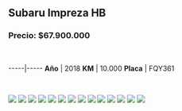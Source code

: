 ## Subaru Impreza HB

### Precio: $67.900.000

<p>&nbsp;</p>

-----|-----
**Año** | 2018
**KM** | 10.000
**Placa** | FQY361

<p>&nbsp;</p>

<img src="images/Subaru Impreza HB FQY361.jpeg?raw=true"/>
<img src="images/Subaru Impresa HB FQY361 - 1.jpeg?raw=true"/>
<img src="images/Subaru Impresa HB FQY361 - 2.jpeg?raw=true"/>
<img src="images/Subaru Impresa HB FQY361 - 3.jpeg?raw=true"/>
<img src="images/Subaru Impresa HB FQY361 - 4.jpeg?raw=true"/>
<img src="images/Subaru Impresa HB FQY361 - 5.jpeg?raw=true"/>
<img src="images/Subaru Impresa HB FQY361 - 56.jpeg?raw=true"/>
<img src="images/Subaru Impresa HB FQY361 - 57.jpeg?raw=true"/>
<img src="images/Subaru Impresa HB FQY361 - 6.jpeg?raw=true"/>
<img src="images/Subaru Impresa HB FQY361 - 7.jpeg?raw=true"/>
<img src="images/Subaru Impresa HB FQY361 - 8.jpeg?raw=true"/>
<img src="images/Subaru Impresa HB FQY361 - 87.jpeg?raw=true"/>
<img src="images/Subaru Impresa HB FQY361 - 89.jpeg?raw=true"/>
<img src="images/Subaru Impresa HB FQY361 - 9.jpeg?raw=true"/>




